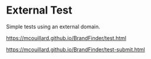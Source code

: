 # External Test

Simple tests using an external domain.

https://mcouillard.github.io/BrandFinder/test.html

https://mcouillard.github.io/BrandFinder/test-submit.html
